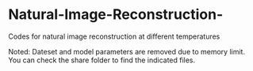 # Natural-Image-Reconstruction-
Codes for natural image reconstruction at different temperatures

Noted: Dateset and model parameters are removed due to memory limit. You can check the share folder to find the indicated files.